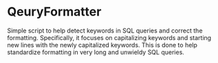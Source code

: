 # QeuryFormatter
Simple script to help detect keywords in SQL queries and correct the formatting. Specifically, it focuses on capitalizing keywords and starting new lines with the newly capitalized keywords. This is done to help standardize formatting in very long and unwieldy SQL queries. 
